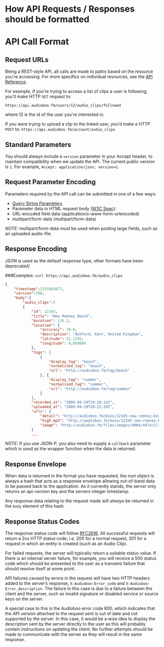 # How API Requests / Responses should be formatted

# API Call Format #

## Request URLs ##
Being a REST-style API, all calls are made to paths based on the resource you're accessing. For more specifics on individual resources, see the [API Reference](https://github.com/audioboo/api/blob/master/sections/reference_index.md).

For example, if you're trying to access a list of clips a user is following, you'll make HTTP `GET` request to:

`https://api.audioboo.fm/users/12/audio_clips/followed`

where 12 is the id of the user you're interested in.

If you were trying to upload a clip to the linked user, you'd make a HTTP `POST` to:
`https://api.audioboo.fm/account/audio_clips`

## Standard Parameters ##
You should always include a `version` parameter in your Accept header, to maintain compatibility when we update the API.  The current public version is `1`.  For example, `Accept: application/json; version=1`.

## Request Parameter Encoding ##
Parameters required by the API call can be submitted in one of a few ways:

  * [Query String Parameters](http://en.wikipedia.org/wiki/Query_string)
  * Parameter data in HTML request body ([W3C Spec](http://www.w3.org/TR/html401/interact/forms.html#h-17.13.4.1)):
  * URL-encoded field data (application/x-www-form-urlencoded)
  * multipart/form-data (multipart/form-data)

 _NOTE:_ multipart/form-data _must_ be used when posting large fields, such as an uploaded audio-file.

## Response Encoding ##
JSON is used as the default response type, other formats have been deprecated/

###Examples:
`curl https://api.audioboo.fm/audio_clips`

```json
{
	"timestamp":1255083877,
	"version":200,
	"body":{
		"audio_clips":[
		{
            "id": 12345, 
            "title": "New Romney Beach", 
            "duration": 136.2, 
            "location": {
                "accuracy": 70.0, 
                "description": "Ashford, Kent, United Kingdom", 
                "latitude": 51.1245, 
                "longitude": 0.869696
            }, 
            "tags": [
                {
                    "display_tag": "beach", 
                    "normalised_tag": "beach", 
                    "url": "http://audioboo.fm/tag/beach"
                }, {
                    "display_tag": "summer", 
                    "normalised_tag": "summer", 
                    "url": "http://audioboo.fm/tag/summer"
                }
            ], 
            "recorded_at": "2009-04-29T16:28:14Z", 
            "uploaded_at": "2009-04-29T20:22:29Z", 
            "urls": {
                "detail": "http://audioboo.fm/boos/12345-new-romney-beach", 
                "high_mp3": "http://audioboo.fm/boos/12345-new-romney-beach.mp3", 
                "image": "http://audioboo.fm/files/images/0004/4474/clipAttachment.jpg"
            }
			...
```

_NOTE:_ If you use JSON-P, you also need to supply a `callback` parameter which is used as the wrapper function when the data is returned.

## Response Envelope ##
When data is returned in the format you have requested, the root object is always a hash that acts as a response envelope allowing out-of-band data to be passed back to the application. As it currently stands, the server only returns an api-version key and the servers integer timestamp.

Any response data relating to the request made will _always_ be returned in the `body` element of this hash.

## Response Status Codes ##
The response status code will follow [RFC2616](http://www.w3.org/Protocols/rfc2616/rfc2616-sec10.html).  All successful requests will return a 2xx HTTP status code, i.e. 200 for a normal request, 201 for a request in which an entity is created (such as an Audio Clip).

For failed requests, the server will typically return a suitable status value. If there is an internal server failure, for example, you will receive a 500 status code which should be presented to the user as a transient failure that should resolve itself at some point.

API failures caused by errors in the request will have two HTTP headers added to the server’s response,  `X-Audioboo-Error_code` and `X-Audioboo-Error_description`. The failure in this case is due to a failure between the client and the server, such as invalid signature or disabled service or source keys on the server.

A special case to this is the Audioboo error code 800, which indicates that the API version attached to the request sent is out of date and not supported by the server. In this case, it would be a wise idea to display the description sent by the server directly to the user as this will probably contain instructions on updating the client. No further attempts should be made to communicate with the server as they will result in the same response.
